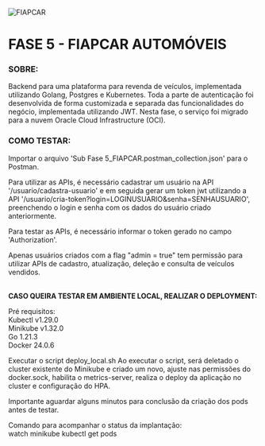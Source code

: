 ![FIAPCAR](https://github.com/user-attachments/assets/c5ce03c8-74d7-4296-a76a-10e2d108fa5f)

# FASE 5 - FIAPCAR AUTOMÓVEIS

### SOBRE:

Backend para uma plataforma para revenda de veículos, implementada utilizando Golang, Postgres e Kubernetes. Toda a parte de autenticação foi desenvolvida de forma customizada e separada das funcionalidades do negócio, implementada utilizando JWT. Nesta fase, o serviço foi migrado para a nuvem Oracle Cloud Infrastructure (OCI).

### COMO TESTAR:

Importar o arquivo 'Sub Fase 5_FIAPCAR.postman_collection.json' para o Postman.

Para utilizar as APIs, é necessário cadastrar um usuário na API '/usuario/cadastra-usuario' e em seguida gerar um token jwt utilizando a API '/usuario/cria-token?login=LOGINUSUARIO&senha=SENHAUSUARIO', preenchendo o login e senha com os dados do usuário criado anteriormente.

Para testar as APIs, é necessário informar o token gerado no campo 'Authorization'. 

Apenas usuários criados com a flag "admin = true" tem permissão para utilizar APIs de cadastro, atualização, deleção e consulta de veículos vendidos.

\
**CASO QUEIRA TESTAR EM AMBIENTE LOCAL, REALIZAR O DEPLOYMENT:**

Pré requisitos:\
Kubectl v1.29.0\
Minikube v1.32.0\
Go 1.21.3\
Docker 24.0.6

Executar o script deploy_local.sh
Ao executar o script, será deletado o cluster existente do Minikube e criado um novo, ajuste nas permissões do docker.sock, habilita o metrics-server, realiza o deploy da aplicação no cluster e configuração do HPA.

Importante aguardar alguns minutos para conclusão da criação dos pods antes de testar.

Comando para acompanhar o status da implantação:\
watch minikube kubectl get pods


